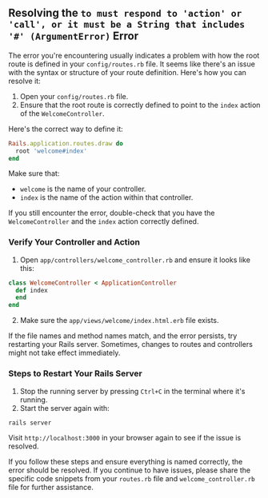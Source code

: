 
## Resolving the `to must respond to 'action' or 'call', or it must be a String that includes '#' (ArgumentError)` Error

The error you're encountering usually indicates a problem with how the root route is defined in your `config/routes.rb` file. It seems like there's an issue with the syntax or structure of your route definition. Here's how you can resolve it:

1. Open your `config/routes.rb` file.
2. Ensure that the root route is correctly defined to point to the `index` action of the `WelcomeController`.

Here's the correct way to define it:

```ruby
Rails.application.routes.draw do
  root 'welcome#index'
end
```

Make sure that:
- `welcome` is the name of your controller.
- `index` is the name of the action within that controller.

If you still encounter the error, double-check that you have the `WelcomeController` and the `index` action correctly defined.

### Verify Your Controller and Action

1. Open `app/controllers/welcome_controller.rb` and ensure it looks like this:

```ruby
class WelcomeController < ApplicationController
  def index
  end
end
```

2. Make sure the `app/views/welcome/index.html.erb` file exists.

If the file names and method names match, and the error persists, try restarting your Rails server. Sometimes, changes to routes and controllers might not take effect immediately.

### Steps to Restart Your Rails Server

1. Stop the running server by pressing `Ctrl+C` in the terminal where it's running.
2. Start the server again with:

```bash
rails server
```

Visit `http://localhost:3000` in your browser again to see if the issue is resolved.

If you follow these steps and ensure everything is named correctly, the error should be resolved. If you continue to have issues, please share the specific code snippets from your `routes.rb` file and `welcome_controller.rb` file for further assistance.
